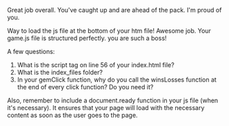 Great job overall. You've caught up and are ahead of the pack. I'm proud of you. 

Way to load the js file at the bottom of your htm file! Awesome job.
Your game.js file is structured perfectly. you are such a boss!

A few questions:
1. What is the script tag on line 56 of your index.html file?
2. What is the index_files folder? 
3. In your gemClick function, why do you call the winsLosses function at the end of every click function? Do you need it?

Also, remember to include a document.ready function in your js file (when it's necessary). It ensures that your page will load with the necessary content as soon as the user goes to the page. 

